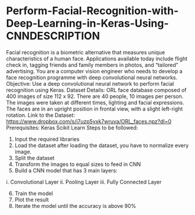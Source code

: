 # Perform-Facial-Recognition-with-Deep-Learning-in-Keras-Using-CNNDESCRIPTION

Facial recognition is a biometric alternative that measures unique characteristics of a human
face. Applications available today include flight check in, tagging friends and family members in
photos, and “tailored” advertising. You are a computer vision engineer who needs to develop a
face recognition programme with deep convolutional neural networks.
Objective: Use a deep convolutional neural network to perform facial recognition using Keras.
Dataset Details:
ORL face database composed of 400 images of size 112 x 92. There are 40 people, 10 images
per person. The images were taken at different times, lighting and facial expressions. The faces
are in an upright position in frontal view, with a slight left-right rotation.
Link to the Dataset: https://www.dropbox.com/s/i7uzp5yxk7wruva/ORL_faces.npz?dl=0
Prerequisites:
Keras
Scikit Learn
Steps to be followed:
1. Input the required libraries
2. Load the dataset after loading the dataset, you have to normalize every image.
3. Split the dataset
4. Transform the images to equal sizes to feed in CNN
5. Build a CNN model that has 3 main layers:

i. Convolutional Layer
ii. Pooling Layer
iii. Fully Connected Layer

6. Train the model
7. Plot the result
8. Iterate the model until the accuracy is above 90%
